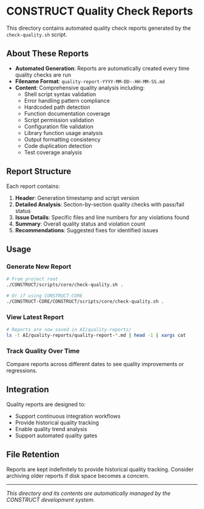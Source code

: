 # CONSTRUCT Quality Check Reports

This directory contains automated quality check reports generated by the `check-quality.sh` script.

## About These Reports

- **Automated Generation**: Reports are automatically created every time quality checks are run
- **Filename Format**: `quality-report-YYYY-MM-DD--HH-MM-SS.md`
- **Content**: Comprehensive quality analysis including:
  - Shell script syntax validation
  - Error handling pattern compliance
  - Hardcoded path detection
  - Function documentation coverage
  - Script permission validation
  - Configuration file validation
  - Library function usage analysis
  - Output formatting consistency
  - Code duplication detection
  - Test coverage analysis

## Report Structure

Each report contains:

1. **Header**: Generation timestamp and script version
2. **Detailed Analysis**: Section-by-section quality checks with pass/fail status
3. **Issue Details**: Specific files and line numbers for any violations found
4. **Summary**: Overall quality status and violation count
5. **Recommendations**: Suggested fixes for identified issues

## Usage

### Generate New Report
```bash
# From project root
./CONSTRUCT/scripts/core/check-quality.sh .

# Or if using CONSTRUCT-CORE
./CONSTRUCT-CORE/CONSTRUCT/scripts/core/check-quality.sh .
```

### View Latest Report
```bash
# Reports are now saved in AI/quality-reports/
ls -t AI/quality-reports/quality-report-*.md | head -1 | xargs cat
```

### Track Quality Over Time
Compare reports across different dates to see quality improvements or regressions.

## Integration

Quality reports are designed to:
- Support continuous integration workflows
- Provide historical quality tracking
- Enable quality trend analysis
- Support automated quality gates

## File Retention

Reports are kept indefinitely to provide historical quality tracking. Consider archiving older reports if disk space becomes a concern.

---

*This directory and its contents are automatically managed by the CONSTRUCT development system.*